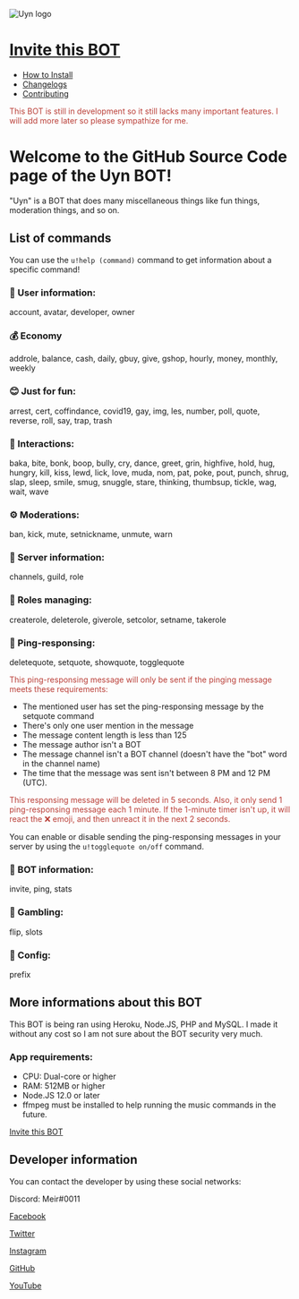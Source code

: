 ![Uyn logo](https://i.imgur.com/1UHPT0e.png)

# [Invite this BOT](https://discord.com/oauth2/authorize?client_id=850900162930802729&scope=bot&permissions=271707254)

* [How to Install](https://www.github.com/LilShieru/Uyn/blob/master/INSTALL.md)
* [Changelogs](https://www.github.com/LilShieru/Uyn/blob/master/CHANGELOGS.md)
* [Contributing](https://www.github.com/LilShieru/Uyn/blob/master/CONTRIBUTING.md)

<span style="color:#ba3f38">This BOT is still in development so it still lacks many important features. I will add more later so please sympathize for me.</span>

# Welcome to the GitHub Source Code page of the Uyn BOT!

"Uyn" is a BOT that does many miscellaneous things like fun things, moderation things, and so on.

## List of commands
You can use the `u!help (command)` command to get information about a specific command!

### 👥 User information:
account, avatar, developer, owner

### 💰 Economy
addrole, balance, cash, daily, gbuy, give, gshop, hourly, money, monthly, weekly

### 😊 Just for fun:
arrest, cert, coffindance, covid19, gay, img, les, number, poll, quote, reverse, roll, say, trap, trash

### 👋 Interactions:
baka, bite, bonk, boop, bully, cry, dance, greet, grin, highfive, hold, hug, hungry, kill, kiss, lewd, lick, love, muda, nom, pat, poke, pout, punch, shrug, slap, sleep, smile, smug, snuggle, stare, thinking, thumbsup, tickle, wag, wait, wave

### ⚙️ Moderations:
ban, kick, mute, setnickname, unmute, warn

### 🚩 Server information:
channels, guild, role

### 📜 Roles managing:
createrole, deleterole, giverole, setcolor, setname, takerole

### 💬 Ping-responsing:
deletequote, setquote, showquote, togglequote

<span style="color:#ba3f38">This ping-responsing message will only be sent if the pinging message meets these requirements:</span>
  * The mentioned user has set the ping-responsing message by the setquote command
  * There's only one user mention in the message
  * The message content length is less than 125
  * The message author isn't a BOT
  * The message channel isn't a BOT channel (doesn't have the "bot" word in the channel name)
  * The time that the message was sent isn't between 8 PM and 12 PM (UTC).

<span style="color:#ba3f38">This responsing message will be deleted in 5 seconds. Also, it only send 1 ping-responsing message each 1 minute. If the 1-minute timer isn't up, it will react the ❌ emoji, and then unreact it in the next 2 seconds.</span>

You can enable or disable sending the ping-responsing messages in your server by using the `u!togglequote on/off` command.

### 🤖 BOT information:
invite, ping, stats

### 🎲 Gambling:
flip, slots

### 👋 Config:
prefix

## More informations about this BOT
This BOT is being ran using Heroku, Node.JS, PHP and MySQL. I made it without any cost so I am not sure about the BOT security very much.

### App requirements:

* CPU: Dual-core or higher
* RAM: 512MB or higher
* Node.JS 12.0 or later
* ffmpeg must be installed to help running the music commands in the future.

[Invite this BOT](https://discord.com/oauth2/authorize?client_id=850900162930802729&scope=bot&permissions=271707254)

## Developer information
You can contact the developer by using these social networks:

Discord: Meir#0011

[Facebook](https://www.facebook.com/Yonaka12)

[Twitter](https://www.twitter.com/reallynotciel)

[Instagram](https://www.instagram.com/reallynotciel)

[GitHub](https://www.github.com/LilShieru)

[YouTube](https://www.youtube.com/c/yutorimegami)
